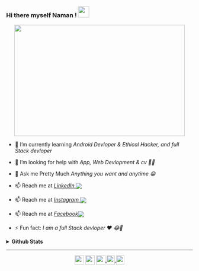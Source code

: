 ### Hi there myself Naman ! <img src="https://media.giphy.com/media/fAnzw6YK33jMwzp5wp/giphy.gif" width="30px">

<p align="center">
  <img width="460" height="300" src="https://media.giphy.com/media/fAnzw6YK33jMwzp5wp/giphy.gif">
</p>

- 🌱 I’m currently learning *Android Devloper & Ethical Hacker, and full Stack devloper*
- 🤔 I’m looking for help with *App, Web Devlopment & cv 🤨🧐*
- 💬 Ask me Pretty Much *Anything you want and  anytime 😁*
- 📫 Reach me at *<a href = "https://www.linkedin.com/in/naman-shrivastava-1403/">LinkedIn <img align="center" src="https://img.icons8.com/fluent/25/000000/linkedin.png"/></a>*
- 📫 Reach me at *<a href = "https://www.instagram.com/namanshrivastava94253/">Instagram <img align="center" src="https://upload.wikimedia.org/wikipedia/commons/thumb/a/a5/Instagram_icon.png/20px-Instagram_icon.png"/></a>*
- 📫 Reach me at *<a href = "https://www.facebook.com/naman.shrivastava.5070">Facebook<img align="center" src="https://img.icons8.com/fluent/20px_facebook-new.png"/></a>*

- ⚡ Fun fact: *I am a full Stack devloper ❤ 😂🔫*



<details>
  <summary><b> Github Stats</b></summary>
  <a href="https://github.com/Naman123shrivastava">
  <img align="center" src="https://github-readme-stats.vercel.app/api/top-langs/?username=Naman123shrivastava&show_icons=true&theme=default" />
</a>

<a href="https://github.com/Naman123shrivastava">
  <img align="center" src="https://github-readme-stats.vercel.app/api?username=Naman123shrivastava&show_icons=true&line_height=40&count_private=true&theme=default" />
</a>
</details>

-----

<p align="center">
<a href="https://twitter.com/naman_1403" target="blank"><img align="center" src="https://cdn.jsdelivr.net/npm/simple-icons@3.0.1/icons/twitter.svg" height="25" width="25" /></a>
<a href="https://www.linkedin.com/in/naman-shrivastava-1403" target="blank"><img align="center" src="https://cdn.jsdelivr.net/npm/simple-icons@3.0.1/icons/linkedin.svg"  height="25" width="25" /></a>
  
 <a href="https://www.instagram.com/namanshrivastava94253/">
<img align="center" alt="naman shrivastava Instagram"  src="https://cdn.jsdelivr.net/npm/simple-icons@v3/icons/instagram.svg" height="25" width="25" />
</a>
<a href="https://www.facebook.com/naman.shrivastava.5070">
<img align="center" alt="naman shrivastava facebook" width="22px" src="https://cdn.jsdelivr.net/npm/simple-icons@v3/icons/facebook.svg" height="25" width="25" />
</a>

<a href="https://medium.com/@namanshrivastava94253">
<img align="center" alt="naman shrivastava medium" width="22px" src="https://cdn.jsdelivr.net/npm/simple-icons@v3/icons/medium.svg"  height="25" width="25" />
</a>
  
</p>
